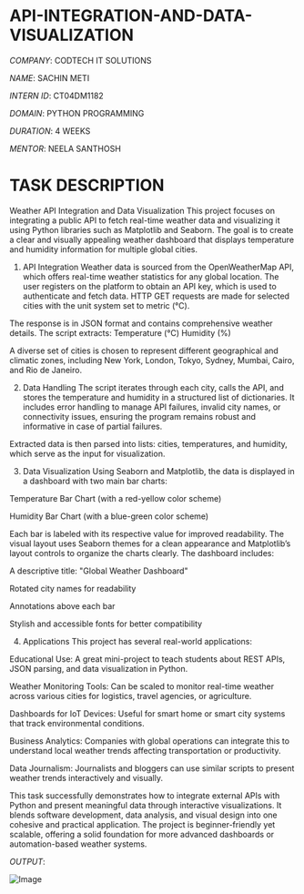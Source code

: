 # API-INTEGRATION-AND-DATA-VISUALIZATION

*COMPANY*: CODTECH IT SOLUTIONS

*NAME*: SACHIN METI

*INTERN ID*: CT04DM1182

*DOMAIN*: PYTHON PROGRAMMING

*DURATION*: 4 WEEKS 

*MENTOR*: NEELA SANTHOSH 

# TASK DESCRIPTION 

Weather API Integration and Data Visualization
This project focuses on integrating a public API to fetch real-time weather data and visualizing it using Python libraries such as Matplotlib and Seaborn. The goal is to create a clear and visually appealing weather dashboard that displays temperature and humidity information for multiple global cities.

1. API Integration
Weather data is sourced from the OpenWeatherMap API, which offers real-time weather statistics for any global location. The user registers on the platform to obtain an API key, which is used to authenticate and fetch data. HTTP GET requests are made for selected cities with the unit system set to metric (°C).

The response is in JSON format and contains comprehensive weather details. The script extracts:
Temperature (°C)
Humidity (%)

A diverse set of cities is chosen to represent different geographical and climatic zones, including New York, London, Tokyo, Sydney, Mumbai, Cairo, and Rio de Janeiro.

2. Data Handling
The script iterates through each city, calls the API, and stores the temperature and humidity in a structured list of dictionaries. It includes error handling to manage API failures, invalid city names, or connectivity issues, ensuring the program remains robust and informative in case of partial failures.

Extracted data is then parsed into lists: cities, temperatures, and humidity, which serve as the input for visualization.

3. Data Visualization
Using Seaborn and Matplotlib, the data is displayed in a dashboard with two main bar charts:

Temperature Bar Chart (with a red-yellow color scheme)

Humidity Bar Chart (with a blue-green color scheme)

Each bar is labeled with its respective value for improved readability. The visual layout uses Seaborn themes for a clean appearance and Matplotlib’s layout controls to organize the charts clearly. The dashboard includes:

A descriptive title: "Global Weather Dashboard"

Rotated city names for readability

Annotations above each bar

Stylish and accessible fonts for better compatibility

4. Applications
This project has several real-world applications:

Educational Use: A great mini-project to teach students about REST APIs, JSON parsing, and data visualization in Python.

Weather Monitoring Tools: Can be scaled to monitor real-time weather across various cities for logistics, travel agencies, or agriculture.

Dashboards for IoT Devices: Useful for smart home or smart city systems that track environmental conditions.

Business Analytics: Companies with global operations can integrate this to understand local weather trends affecting transportation or productivity.

Data Journalism: Journalists and bloggers can use similar scripts to present weather trends interactively and visually.

This task successfully demonstrates how to integrate external APIs with Python and present meaningful data through interactive visualizations. It blends software development, data analysis, and visual design into one cohesive and practical application. The project is beginner-friendly yet scalable, offering a solid foundation for more advanced dashboards or automation-based weather systems.


*OUTPUT*:

![Image](https://github.com/user-attachments/assets/75a5c85b-3ed1-4089-bf2a-59caa67505cc)

